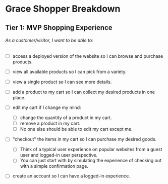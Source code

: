 # Grace Shopper Breakdown

## Tier 1: MVP Shopping Experience

###### As a customer/visitor, I want to be able to:

- [ ] access a deployed version of the website so I can browse and purchase products.

- [ ] view all available products so I can pick from a variety.

- [ ] view a single product so I can see more details.

- [ ] add a product to my cart so I can collect my desired products in one place.

- [ ] edit my cart if I change my mind:

  - [ ] change the quantity of a product in my cart.
  - [ ] remove a product in my cart.
  - [ ] No one else should be able to edit my cart except me.

- [ ] "checkout" the items in my cart so I can purchase my desired goods.

  - [ ] Think of a typical user experience on popular websites from a guest user and logged-in user perspective.
  - [ ] You can just start with by simulating the experience of checking out with a simple confirmation page.

- [ ] create an account so I can have a logged-in experience.
